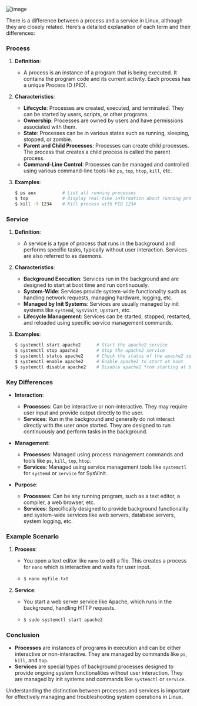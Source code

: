 ![image](https://github.com/user-attachments/assets/ec2c7076-d435-4649-a091-b4cfc2c08c4d)

There is a difference between a process and a service in Linux, although they are closely related. Here’s a detailed explanation of each term and their differences:

### Process

1. **Definition**:
   - A process is an instance of a program that is being executed. It contains the program code and its current activity. Each process has a unique Process ID (PID).

2. **Characteristics**:
   - **Lifecycle**: Processes are created, executed, and terminated. They can be started by users, scripts, or other programs.
   - **Ownership**: Processes are owned by users and have permissions associated with them.
   - **State**: Processes can be in various states such as running, sleeping, stopped, or zombie.
   - **Parent and Child Processes**: Processes can create child processes. The process that creates a child process is called the parent process.
   - **Command-Line Control**: Processes can be managed and controlled using various command-line tools like `ps`, `top`, `htop`, `kill`, etc.

3. **Examples**:
   ```sh
   $ ps aux          # List all running processes
   $ top             # Display real-time information about running processes
   $ kill -9 1234    # Kill process with PID 1234
   ```

### Service

1. **Definition**:
   - A service is a type of process that runs in the background and performs specific tasks, typically without user interaction. Services are also referred to as daemons.

2. **Characteristics**:
   - **Background Execution**: Services run in the background and are designed to start at boot time and run continuously.
   - **System-Wide**: Services provide system-wide functionality such as handling network requests, managing hardware, logging, etc.
   - **Managed by Init Systems**: Services are usually managed by init systems like `systemd`, `SysVinit`, `Upstart`, etc.
   - **Lifecycle Management**: Services can be started, stopped, restarted, and reloaded using specific service management commands.

3. **Examples**:
   ```sh
   $ systemctl start apache2      # Start the apache2 service
   $ systemctl stop apache2       # Stop the apache2 service
   $ systemctl status apache2     # Check the status of the apache2 service
   $ systemctl enable apache2     # Enable apache2 to start at boot
   $ systemctl disable apache2    # Disable apache2 from starting at boot
   ```

### Key Differences

- **Interaction**:
  - **Processes**: Can be interactive or non-interactive. They may require user input and provide output directly to the user.
  - **Services**: Run in the background and generally do not interact directly with the user once started. They are designed to run continuously and perform tasks in the background.

- **Management**:
  - **Processes**: Managed using process management commands and tools like `ps`, `kill`, `top`, `htop`.
  - **Services**: Managed using service management tools like `systemctl` for `systemd` or `service` for SysVinit.

- **Purpose**:
  - **Processes**: Can be any running program, such as a text editor, a compiler, a web browser, etc.
  - **Services**: Specifically designed to provide background functionality and system-wide services like web servers, database servers, system logging, etc.

### Example Scenario

1. **Process**:
   - You open a text editor like `nano` to edit a file. This creates a process for `nano` which is interactive and waits for user input.
   - ```sh
     $ nano myfile.txt
     ```

2. **Service**:
   - You start a web server service like Apache, which runs in the background, handling HTTP requests.
   - ```sh
     $ sudo systemctl start apache2
     ```

### Conclusion

- **Processes** are instances of programs in execution and can be either interactive or non-interactive. They are managed by commands like `ps`, `kill`, and `top`.
- **Services** are special types of background processes designed to provide ongoing system functionalities without user interaction. They are managed by init systems and commands like `systemctl` or `service`.

Understanding the distinction between processes and services is important for effectively managing and troubleshooting system operations in Linux.
